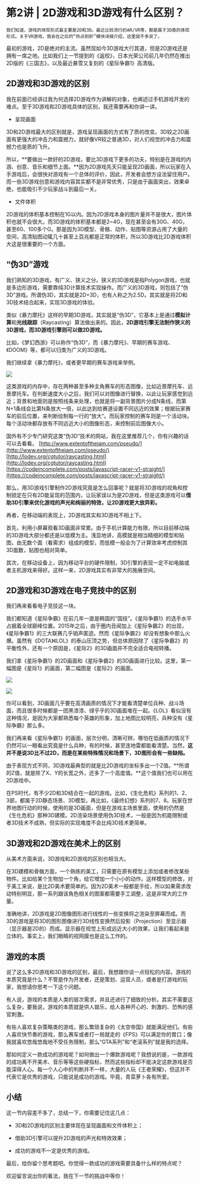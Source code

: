 # 第2讲 | 2D游戏和3D游戏有什么区别？

    我们知道，游戏的体现形式最主要是2D和3D。最近比较流行的AR/VR等，都是属于3D类的体现形式。关于VR游戏，我会在之后的“热点剖析”模块详细介绍，这里就不多说了。

最初的游戏，2D是绝对的主流。虽然现如今3D游戏大行其道，但是2D游戏还是拥有一席之地。比如我们上一节提到的《返校》，日本光荣公司前几年仍然在推出2D版的《三国志》，以及最近暴雪又复刻的《星际争霸1》高清版。

## 2D游戏和3D游戏的区别

我在前面已经讲过我为何选择2D游戏作为讲解的对象，也阐述过手机游戏开发的难点。至于3D游戏和2D游戏具体的区别，我还需要再和你讲一讲。

*   呈现画面

3D和2D游戏最大的区别就是，游戏呈现画面的方式有了质的改变。3D较之2D画面有更强大的冲击力和震撼力，就好像VR较之普通3D，对人们视觉的冲击力和震撼力也是质的飞升。

所以，**要做出一款好的2D游戏，要比3D游戏下更多的功夫，特别是在游戏的内涵、创意、音乐和细节上面。**因为2D游戏先天只能呈现2D画面，所以玩家在入手游戏后，会很快对游戏有一个总体的评价，因此，开发者会想方设法留住用户。而一些3D游戏创意和游戏内容其实都不是非常优秀，只是由于画面突出，效果卓绝，也能吸引不少玩家战斗到最后一关。

*   文件体积

2D游戏的体积基本控制在1G以内。因为2D游戏本身的图片量并不是很大，图片体积也就不会很大。而3D游戏的体积基本都是2~4G，现在甚至会有30G、40G，甚至60、100多个G。那是因为3D模型、骨骼、动作、贴图等资源占用了大量的空间，高清贴图动辄几十甚至上百兆都是正常的体积，所以3D游戏比2D游戏体积大这是很重要的一个方面。

## “伪3D”游戏

我们熟知的3D游戏，有广义、狭义之分。狭义的3D游戏是指Polygon游戏，也就是多边形游戏，需要靠纯3D计算技术实现操作。而广义的3D游戏，则包括了“伪3D”游戏。所谓伪3D，其实就是2D+3D，也有人称之为2.5D。其实就是将2D和3D技术结合起来，实现3D游戏的体验。

类似《暴力摩托》这样的早期3D游戏，其实就是“伪3D”，它基本上是通过**模拟计算**和**光线跟踪**（Raycasting）算法做出来的。因此，**2D游戏引擎无法制作狭义的3D游戏，而3D游戏引擎则可以做2D游戏。**

比如，《梦幻西游》可以称作“伪3D”，而《暴力摩托》、早期的赛车游戏、《DOOM》等，都可以归类为广义的3D游戏。

我们继续拿《暴力摩托》，或者更早期的赛车游戏来举例。

![](https://static001.geekbang.org/resource/image/87/da/87483c1fb12cbb8e7691f6d8843959da.jpg)

这类游戏的内存中，存在两种甚至多种主角赛车的形态图像，比如近景摩托车、远景摩托车。在判断速度大小之后，我们可以对图像进行替换，以此让玩家感觉到远近；背景和地面则是按照线条来处理，也就是将一副背景图片分成N条线，而第N+1条线会比第N条放大一倍，以此达到给赛道设置不同远近的效果；根据玩家赛车的前后位置，来判断绘制每一行的“放大”。而玩家控制的赛车则是一个活动块。每个活动块都存放有不同远近大小的图像形态，来控制前后图像大小。

国外有不少专门研究这类“伪3D”技术的网站，我在这里推荐几个，你有兴趣的话可以去看看。 [http://www.extentofthejam.com/pseudo/](http://www.extentofthejam.com/pseudo/) [http://lodev.org/cgtutor/raycasting.html](http://lodev.org/cgtutor/raycasting.html) [https://codeincomplete.com/posts/javascript-racer-v1-straight/](https://codeincomplete.com/posts/javascript-racer-v1-straight/)

那么，用3D游戏引擎制作2D游戏究竟是怎么回事呢？就是将3D游戏的视角和控制锁定在只有2D能呈现的范围内，让玩家误以为是2D游戏，但是这类游戏可以**借助3D引擎来优化游戏的声光和绚丽的特效，让2D游戏更大放异彩。**

再者，在移动端的表现上，2D游戏其实和3D游戏不相上下。

首先，利用小屏幕观看3D画面非常累。由于手机计算能力有限，所以目前移动端的3D游戏大部分都还是以低模为主。浅显地讲，高模就是相当精细的模型和贴图，由无数个面（看需求）组成的模型，而低模一般会为了计算效率考虑控制其3D面数，贴图也相对简单。

其次，在移动设备上，因为移动平台的硬件限制，3D引擎的表现一定不如电脑或者主机游戏来得好。这样一来，2D游戏其实有非常大的施展空间。

## 2D游戏和3D游戏在电子竞技中的区别

我们再来看看电子竞技这一块。

我们都知道《星际争霸》在前几年一直是韩国的“国技”。《星际争霸1》的选手水平占据着全球巅峰位置。2015年之后，由于圈内丑闻加上《星际争霸2》的出现，《星际争霸1》的三大联赛几乎销声匿迹。然而《星际争霸2》却没有想象中那么火爆。虽然有《DOTA》《LOL》的泰山压顶之势，但总体原因除了《星际争霸2》的平衡性外，还有一个原因是，《星际2》的3D画面并不完全适合电视转播。

我们拿《星际争霸1》的2D画面和《星际争霸2》的3D画面进行比较。这里，第一幅图是《星际1》的画面，第二幅图是《星际2》的画面。

![](https://static001.geekbang.org/resource/image/f6/74/f63c7cb07818dc0d0771139008ae4974.jpg)

![](https://static001.geekbang.org/resource/image/04/36/041b56fd0bb54443d32c083c237a7136.jpg)

你可以看到，3D画面几乎要在高清画质的情况下才能看清楚单位兵种、战斗场面，而且很多时候都是一团黑漆漆、绿乎乎的3D画面堆在一起。《LOL》看似没有这种情况，是因为大家都熟悉每个英雄的形象，加上地图比较明亮，兵种没有《星际争霸》那么多。

我们再来看《星际争霸1》的画面，层次分明，清晰可辨，哪怕在低画质的情况下仍然可以一眼看出究竟是什么兵种，有的时候，甚至连地雷都能看清楚。当然，**这并不是说3D比不过2D，而是在某些特殊情况和场景下，3D图形会有一些缺陷。**

由于表现方式不同，3D游戏最典型的就是比2D游戏的坐标多出一个Z值。**所谓的Z值，就是除了X、Y的长宽之外，还多了一个高度值。**这个值我们也可以用在2D游戏中。

在PS时代，有不少2D和3D结合在一起的游戏。比如，《生化危机》系列的1、2、3部，都属于2D静态场景、3D模型。再比如，《最终幻想》系列的7、8。玩家在世界地图行动的时候，使用的是3D画面，但是在游戏主场景里面，使用的仍然是《生化危机》那种3D建模。2D渲染场景使用伪3D技术，一般是因为机能限制或者3D技术不成熟，但实际的实现难度不会比纯3D技术更简单。

## 3D游戏和2D游戏在美术上的区别

从美术方面来说，3D游戏和2D游戏的区别也相当大。

在3D建模和骨骼方面，一个熟练的美工，只需要在原有模型上添加或者修改某些物件。比如给某个生物加一个角，给它增加一个小小的动作。这样模型的修改，对于美工来说，是比2D美术要简单的。因为2D美术一般都是手绘，所以如果需求改动特别明显，那一系列跟该角色相关的图案都需要手工调整，这是非常大的工作量。

准确地讲，2D游戏是2D图像图形进行线性的一些变换将之渲染至屏幕而成。而3D的游戏是将3D的图形图像进行3D线性变换然后投影（Projection）至显示器（显示器是2D的）而成。显示器在视觉上形成远近大小的效果，让我们看起来是立体的。事实上，我们眼睛的视网膜也是这么工作的。

## 游戏的本质

说了这么多2D游戏和3D游戏的区别，最后，我想跟你谈一点轻松的内容。游戏的本质究竟是什么？不管是作为开发者，还是策划、运营人员，或者是打游戏的玩家，我想请你思考一下这个问题。

有人说，游戏的本质是人类的层次需求，并且还进行了细致的分析。其实不需要这么复杂，要我说，游戏的本质就是供人娱乐，给人各种开心的、刺激的、恐怖的感官刺激。

有些人喜欢复杂策略类的游戏，那么繁琐复杂的《太空帝国》就能满足他们。有些人喜欢快节奏的游戏，那么赛车或者打一局就走的《FPS》可以满足你的胃口；像我就喜欢悠哉悠哉地不受任务限制，那么“GTA系列”和“老滚系列”就是我的选择。

那如何定义一款成功的游戏呢？如何做出一个爆款游戏呢？我想说的是，一款游戏的成功离不开美术、音乐等等这些硬指标，然而这些指标却不能决定这款游戏是否能深得人心。每一个人心中的判断并不一样，大量的人玩《王者荣耀》，但这并不代表它是优秀的游戏，只能说是成功的游戏。毕竟，青菜萝卜各有所爱。

## 小结

这一节内容差不多了，总结一下，你需要记住这几点：

*   3D和2D游戏的区别主要体现在呈现画面和文件体积上；
    
*   借助3D引擎可以提升2D游戏的声光和特效效果；
    
*   成功的游戏不一定是优秀的游戏。
    

最后，给你留个思考题吧。你觉得一款成功的游戏需要具备什么样的特点呢？

欢迎留言说出你的看法，我在下一节的挑战中等你！
    